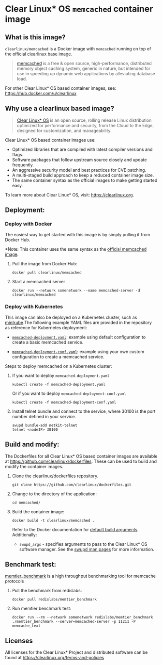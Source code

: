 # Clear Linux* OS `memcached` container image

<!-- Required -->
## What is this image?

`clearlinux/memcached` is a Docker image with `memcached` running on top of the
[official clearlinux base image](https://hub.docker.com/_/clearlinux). 

<!-- application introduction -->
> [memcached](https://memcached.org/) is a free & open source, high-performance, distributed memory object caching system, 
> generic in nature, but intended for use in speeding up dynamic web applications by alleviating database load.

For other Clear Linux* OS
based container images, see: https://hub.docker.com/u/clearlinux

## Why use a clearlinux based image?

<!-- CL introduction -->
> [Clear Linux* OS](https://clearlinux.org/) is an open source, rolling release
> Linux distribution optimized for performance and security, from the Cloud to
> the Edge, designed for customization, and manageability.

Clear Linux* OS based container images use:
* Optimized libraries that are compiled with latest compiler versions and
  flags.
* Software packages that follow upstream source closely and update frequently.
* An aggressive security model and best practices for CVE patching.
* A multi-staged build approach to keep a reduced container image size.
* The same container syntax as the official images to make getting started
  easy. 

To learn more about Clear Linux* OS, visit: https://clearlinux.org.

<!-- Required -->
## Deployment:

### Deploy with Docker
The easiest way to get started with this image is by simply pulling it from
Docker Hub. 

*Note: This container uses the same syntax as the [official memcached
image](https://hub.docker.com/_/memcached).  

1. Pull the image from Docker Hub:
    ```
    docker pull clearlinux/memcached
    ```
2. Start a memcached server 
    ```
    docker run --network somenetwork --name memcached-server -d clearlinux/memcached
    ```



<!-- Optional -->

### Deploy with Kubernetes

This image can also be deployed on a Kubernetes cluster, such as [minikube](https://kubernetes.io/docs/setup/learning-environment/minikube/).The following example YAML files are provided in the repository as reference for Kubernetes deployment:

- [`memcached-deployment.yaml`](https://github.com/clearlinux/dockerfiles/blob/master/memcached/memcached-deployment.yaml): example using default configuration to create a basic memcached service.

- [`memcached-deployment-conf.yaml`](https://github.com/clearlinux/dockerfiles/blob/master/memcached/memcached-deployment-conf.yaml): example using your own custom configuration to create a  memcached service.

  

Steps to deploy memcached on a Kubernetes cluster:

1. If you want to deploy `memcached-deployment.yaml`

   ```
   kubectl create -f memcached-deployment.yaml
   ```

   Or if you want to deploy `memcached-deployment-conf.yaml`

   ```
   kubectl create -f memcached-deployment-conf.yaml
   ```

2. Install telnet bundle and connect to the service, where 30100 is the port number defined in your service.

   ```
   swupd bundle-add netkit-telnet
   telnet <nodeIP> 30100
   ```



<!-- Required -->

## Build and modify:

The Dockerfiles for all Clear Linux* OS based container images are available at
https://github.com/clearlinux/dockerfiles. These can be used to build and
modify the container images.

1. Clone the clearlinux/dockerfiles repository.
    ```
    git clone https://github.com/clearlinux/dockerfiles.git
    ```

2. Change to the directory of the application:
    ```
    cd memcached/
    ```

3. Build the container image:
    ```
    docker build -t clearlinux/memcached .
    ```

   Refer to the Docker documentation for [default build
   arguments](https://docs.docker.com/engine/reference/builder/#arg).
   Additionally:
   
   - `swupd_args` - specifies arguments to pass to the Clear Linux* OS software
     manager. See the [swupd man
     pages](https://github.com/clearlinux/swupd-client/blob/master/docs/swupd.1.rst#options)
     for more information.

<!-- Optional -->
## Benchmark test: 
[memtier_benchmark](https://github.com/RedisLabs/memtier_benchmark) is a high throughput benchmarking tool for memcache protocols
1. Pull the benchmark from redislabs:
    ```
    docker pull redislabs/memtier_benchmark
    ```
2. Run memtier benchmark test:  
    ```
    docker run --rm --network somenetwork redislabs/memtier_benchmark ./memtier_benchmark --server=memcached-server -p 11211 -P memcache_text
    ```

<!-- Required -->
## Licenses

All licenses for the Clear Linux* Project and distributed software can be found
at https://clearlinux.org/terms-and-policies